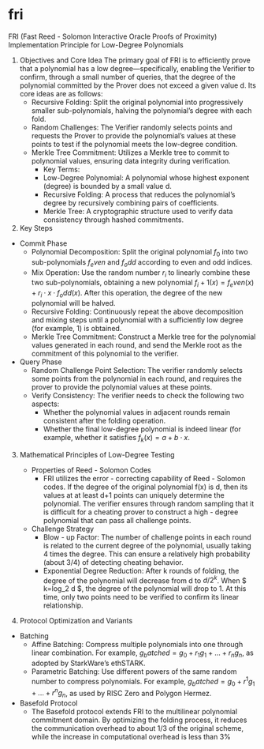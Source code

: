 # fri
FRI (Fast Reed - Solomon Interactive Oracle Proofs of Proximity) Implementation Principle for Low-Degree Polynomials
1. Objectives and Core Idea
The primary goal of FRI is to efficiently prove that a polynomial has a low degree—specifically, enabling the Verifier to confirm, through a small number of queries, that the degree of the polynomial committed by the Prover does not exceed a given value d. Its core ideas are as follows:
    * Recursive Folding: Split the original polynomial into progressively smaller sub-polynomials, halving the polynomial’s degree with each fold.
    * Random Challenges: The Verifier randomly selects points and requests the Prover to provide the polynomial’s values at these points to test if the polynomial meets the low-degree condition.
    * Merkle Tree Commitment: Utilizes a Merkle tree to commit to polynomial values, ensuring data integrity during verification.
        * Key Terms:
        * Low-Degree Polynomial: A polynomial whose highest exponent (degree) is bounded by a small value d.
        * Recursive Folding: A process that reduces the polynomial’s degree by recursively combining pairs of coefficients.
        * Merkle Tree: A cryptographic structure used to verify data consistency through hashed commitments.
2. Key Steps
* Commit Phase
    * Polynomial Decomposition: Split the original polynomial $f_0$ into two sub-polynomials $f_even$ and $f_odd$ according to even and odd indices.
    * Mix Operation: Use the random number $r_i$ to linearly combine these two sub-polynomials, obtaining a new polynomial $f_i+1(x)=f_even(x)+r_i⋅x⋅f_odd(x)$. After this operation, the degree of the new polynomial will be halved.
    * Recursive Folding: Continuously repeat the above decomposition and mixing steps until a polynomial with a sufficiently low degree (for example, 1) is obtained.
    * Merkle Tree Commitment: Construct a Merkle tree for the polynomial values generated in each round, and send the Merkle root as the commitment of this polynomial to the verifier.
* Query Phase
    * Random Challenge Point Selection: The verifier randomly selects some points from the polynomial in each round, and requires the prover to provide the polynomial values at these points.
    * Verify Consistency: The verifier needs to check the following two aspects: 
        * Whether the polynomial values in adjacent rounds remain consistent after the folding operation.
        * Whether the final low-degree polynomial is indeed linear (for example, whether it satisfies $f_k(x)=a+b⋅x$.

3. Mathematical Principles of Low-Degree Testing
    * Properties of Reed - Solomon Codes
        * FRI utilizes the error - correcting capability of Reed - Solomon codes. If the degree of the original polynomial f(x) is d, then its values at at least d+1 points can uniquely determine the polynomial. The verifier ensures through random sampling that it is difficult for a cheating prover to construct a high - degree polynomial that can pass all challenge points.
    * Challenge Strategy
        * Blow - up Factor: The number of challenge points in each round is related to the current degree of the polynomial, usually taking 4 times the degree. This can ensure a relatively high probability (about 3/4) of detecting cheating behavior.
        * Exponential Degree Reduction: After k rounds of folding, the degree of the polynomial will decrease from d to  $d/2^k$. When $ k=log_2 d $, the degree of the polynomial will drop to 1. At this time, only two points need to be verified to confirm its linear relationship.

4. Protocol Optimization and Variants
* Batching
    * Affine Batching: Compress multiple polynomials into one through linear combination. For example, $g_batched=g_0+r_1g_1+...+r_ng_n$, as adopted by StarkWare’s ethSTARK.
    * Parametric Batching: Use different powers of the same random number to compress polynomials. For example, $g_batched=g_0+r^1g_1+...+r^ng_n$, as used by RISC Zero and Polygon Hermez.
* Basefold Protocol
    * The Basefold protocol extends FRI to the multilinear polynomial commitment domain. By optimizing the folding process, it reduces the communication overhead to about 1/3 of the original scheme, while the increase in computational overhead is less than 3%